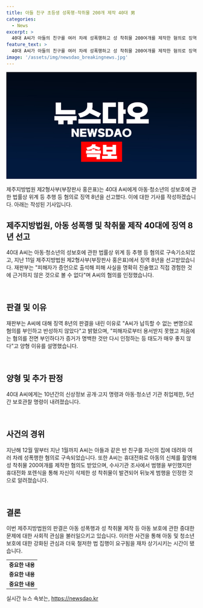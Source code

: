 ```yaml
---
title: 아들 친구 초등생 성폭행·착취물 200개 제작 40대 男
categories:
  - News
excerpt: >
  40대 A씨가 아들의 친구를 여러 차례 성폭행하고 성 착취물 200여개를 제작한 혐의로 징역 8년을 선고받았다. 제주지방법원은 피해자가 명확한 증언을 했고, A씨의 변명은 납득하기 어렵다고 밝혔으며, A씨에게 10년간의 신상정보 공개·고지 명령과 아동 기관 취업제한, 5년간 보호관찰 명령을 내렸다. A씨는 휴대전화로 피해자를 촬영해 성 착취물을 만들었으며, 처음에는 범행을 부인했지만 후에는 인정한 것으로 전해졌다.
feature_text: >
  40대 A씨가 아들의 친구를 여러 차례 성폭행하고 성 착취물 200여개를 제작한 혐의로 징역 8년을 선고받았다. 제주지방법원은 피해자가 명확한 증언을 했고, A씨의 변명은 납득하기 어렵다고 밝혔으며, A씨에게 10년간의 신상정보 공개·고지 명령과 아동 기관 취업제한, 5년간 보호관찰 명령을 내렸다. A씨는 휴대전화로 피해자를 촬영해 성 착취물을 만들었으며, 처음에는 범행을 부인했지만 후에는 인정한 것으로 전해졌다.
image: '/assets/img/newsdao_breakingnews.jpg'
---
```


<p><img src="/assets/img/newsdao_breakingnews.jpg" alt="bookingtag 속보" /></p>

<p>제주지방법원 제2형사부(부장판사 홍은표)는 40대 A씨에게 아동·청소년의 성보호에 관한 법률상 위계 등 추행 등 혐의로 징역 8년을 선고했다. 이에 대한 기사를 작성하겠습니다. 아래는 작성된 기사입니다.</p>

<h2 data-ke-size="size26">제주지방법원, 아동 성폭행 및 착취물 제작 40대에 징역 8년 선고</h2>

<p>40대 A씨는 아동·청소년의 성보호에 관한 법률상 위계 등 추행 등 혐의로 구속기소되었고, 지난 11일 제주지방법원 제2형사부(부장판사 홍은표)에서 징역 8년을 선고받았습니다. 재판부는 "피해자가 증언으로 출석해 피해 사실을 명확히 진술했고 직접 경험한 것에 근거하지 않은 것으로 볼 수 없다"며 A씨의 혐의를 인정했습니다.</p>

<p data-ke-size="size16">&nbsp;</p>

<h2 data-ke-size="size24">판결 및 이유</h2>

<p>재판부는 A씨에 대해 징역 8년의 판결을 내린 이유로 "A씨가 납득할 수 없는 변명으로 혐의를 부인하고 반성하지 않았다"고 밝혔으며, "피해자로부터 용서받지 못했고 처음에는 혐의를 전면 부인하다가 증거가 명백한 것만 다시 인정하는 등 태도가 매우 좋지 않다"고 양형 이유를 설명했습니다.</p>

<p data-ke-size="size16">&nbsp;</p>

<h2 data-ke-size="size24">양형 및 추가 판정</h2>

<p>40대 A씨에게는 10년간의 신상정보 공개·고지 명령과 아동·청소년 기관 취업제한, 5년간 보호관찰 명령이 내려졌습니다.</p>

<p data-ke-size="size16">&nbsp;</p>

<h2 data-ke-size="size24">사건의 경위</h2>

<p>지난해 12월 말부터 지난 1월까지 A씨는 아들과 같은 반 친구를 자신의 집에 데려와 여러 차례 성폭행한 혐의로 구속되었습니다. 또한 A씨는 휴대전화로 아동의 신체를 촬영해 성 착취물 200여개를 제작한 혐의도 받았으며, 수사기관 조사에서 범행을 부인했지만 휴대전화 포렌식을 통해 자신이 삭제한 성 착취물이 발견되어 뒤늦게 범행을 인정한 것으로 알려졌습니다.</p>

<p data-ke-size="size16">&nbsp;</p>

<h2 data-ke-size="size24">결론</h2>

<p>이번 제주지방법원의 판결은 아동 성폭행과 성 착취물 제작 등 아동 보호에 관한 중대한 문제에 대한 사회적 관심을 불러일으키고 있습니다. 이러한 사건을 통해 아동 및 청소년 보호에 대한 강화된 관심과 더욱 철저한 법 집행이 요구됨을 재차 상기시키는 시간이 됐습니다.</p>

<table>
  <tr>
    <td style="text-align: center; height: 17px;"><b>중요한 내용</b></td>
  </tr>
  <tr>
    <td style="text-align: center; height: 17px;"><b>중요한 내용</b></td>
  </tr>
  <tr>
    <td style="text-align: center; height: 17px;"><b>중요한 내용</b></td>
  </tr>
</table>
실시간 뉴스 속보는, <a href="https://newsdao.kr" rel="dofollow">https://newsdao.kr</a>


